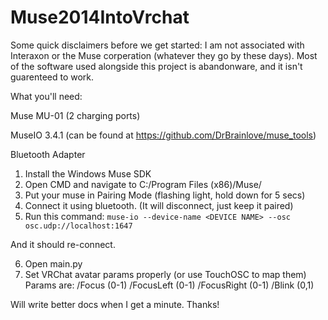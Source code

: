 # Muse2014IntoVrchat
Some quick disclaimers before we get started:
I am not associated with Interaxon or the Muse corperation (whatever they go by these days).
Most of the software used alongside this project is abandonware, and it isn't guarenteed to work.

What you'll need:

Muse MU-01 (2 charging ports)

MuseIO 3.4.1 (can be found at https://github.com/DrBrainlove/muse_tools)

Bluetooth Adapter

1. Install the Windows Muse SDK
2. Open CMD and navigate to C:/Program Files (x86)/Muse/
3. Put your muse in Pairing Mode (flashing light, hold down for 5 secs)
4. Connect it using bluetooth. (It will disconnect, just keep it paired)
5. Run this command:
   ```muse-io --device-name <DEVICE NAME> --osc osc.udp://localhost:1647```

And it should re-connect.

6. Open main.py
7. Set VRChat avatar params properly (or use TouchOSC to map them)
   Params are:
       /Focus (0-1)
       /FocusLeft (0-1)
       /FocusRight (0-1)
       /Blink (0,1)

Will write better docs when I get a minute. Thanks!


